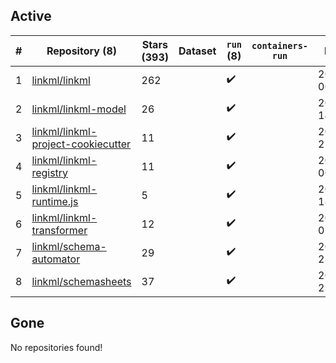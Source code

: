 ## Active
| # | Repository (8) | Stars (393) | Dataset | `run` (8) | `containers-run` | Last Modified |
| --- | --- | --- | --- | --- | --- | --- |
| 1 | [linkml/linkml](https://github.com/linkml/linkml) | 262 |  | :heavy_check_mark: |  | 2024-03-26 06:24:46+00:00 |
| 2 | [linkml/linkml-model](https://github.com/linkml/linkml-model) | 26 |  | :heavy_check_mark: |  | 2024-03-18 14:44:19+00:00 |
| 3 | [linkml/linkml-project-cookiecutter](https://github.com/linkml/linkml-project-cookiecutter) | 11 |  | :heavy_check_mark: |  | 2024-03-06 22:35:29+00:00 |
| 4 | [linkml/linkml-registry](https://github.com/linkml/linkml-registry) | 11 |  | :heavy_check_mark: |  | 2024-02-27 00:23:18+00:00 |
| 5 | [linkml/linkml-runtime.js](https://github.com/linkml/linkml-runtime.js) | 5 |  | :heavy_check_mark: |  | 2023-06-12 18:56:08+00:00 |
| 6 | [linkml/linkml-transformer](https://github.com/linkml/linkml-transformer) | 12 |  | :heavy_check_mark: |  | 2024-03-26 01:51:28+00:00 |
| 7 | [linkml/schema-automator](https://github.com/linkml/schema-automator) | 29 |  | :heavy_check_mark: |  | 2024-03-22 23:35:29+00:00 |
| 8 | [linkml/schemasheets](https://github.com/linkml/schemasheets) | 37 |  | :heavy_check_mark: |  | 2024-03-25 23:43:00+00:00 |

## Gone
No repositories found!
